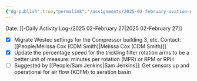 ```yaml
---
{"dg-publish":true,"permalink":"/assignments/2025-02-february-ovation-opportunites/","noteIcon":"","created":"2025-02-27T15:48:38.047-06:00"}
---
```


Date: [[-Daily Activity Log-/2025 02-February 27\|2025 02-February 27]]

- [x] Migrate Westec settings for the Compressor building 3, etc. Contact: [[People/Melissa Cox (CDM Smith)\|Melissa Cox (CDM Smith)]]
- [x] Update the percentage speed for the trickling filter rotation arms to be a better unit of measure: minutes per rotation (MPR) or RPM or RPH
- [ ] Suggested by [[People/Sam Jenkins\|Sam Jenkins]]: Get sensors up and operational for air flow (KCFM) to aeration basin